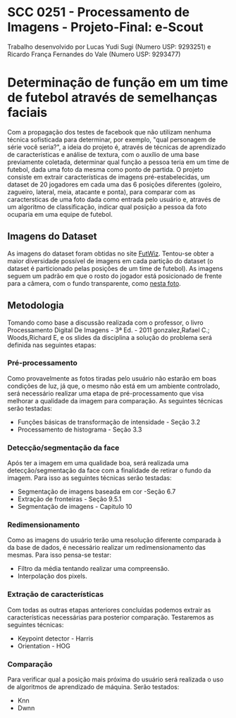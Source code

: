 # SCC 0251 - Processamento de Imagens - Projeto-Final: e-Scout
Trabalho desenvolvido por Lucas Yudi Sugi (Numero USP: 9293251) e Ricardo França Fernandes do Vale (Numero USP: 9293477)

# Determinação de função em um time de futebol através de semelhanças faciais
Com a propagação dos testes de facebook que não utilizam nenhuma técnica sofisticada para determinar, por exemplo, "qual personagem de série você seria?", a ideia do projeto é, através de técnicas de aprendizado de características e análise de textura, com o auxílio de uma base previamente coletada, determinar qual função a pessoa teria em um time de futebol, dada uma foto da mesma como ponto de partida.
O projeto consiste em extrair características de imagens pré-estabelecidas, um dataset de 20 jogadores em cada uma das 6 posições diferentes (goleiro, zagueiro, lateral, meia, atacante e ponta), para comparar com as caractersticas de uma foto dada como entrada pelo usuário e, através de um algoritmo de classificação, indicar qual posição a pessoa da foto ocuparia em uma equipe de futebol.

## Imagens do Dataset
As imagens do dataset foram obtidas no site [FutWiz](https://www.futwiz.com/en/fifa18/worldcup/players). Tentou-se obter a maior diversidade possível de imagens em cada partição do dataset (o dataset é particionado pelas posições de um time de futebol). As imagens seguem um padrão em que o rosto do jogador está posicionado de frente para a câmera, com o fundo transparente, como [nesta foto](https://www.futwiz.com/assets/img/fifa18wc/faces/210257.png). 

## Metodologia
Tomando como base a discussão realizada com o professor, o livro Processamento Digital De Imagens - 3ª Ed. - 2011 gonzalez,Rafael C.; Woods,Richard E, e os slides da disciplina a solução do problema será definida nas seguintes etapas:

### Pré-processamento 
Como provavelmente as fotos tiradas pelo usuário não estarão em boas condições de luz, já que, o mesmo não está em um ambiente controlado, será necessário realizar uma etapa de pré-processamento que visa melhorar a qualidade da imagem para comparação. As seguintes técnicas serão testadas:
* Funções básicas de transformação de intensidade - Seção 3.2
* Processamento de histograma - Seção 3.3

### Detecção/segmentação da face
Após ter a imagem em uma qualidade boa, será realizada uma detecção/segmentação da face com a finalidade de retirar o fundo da imagem. Para isso as seguintes técnicas serão testadas:
* Segmentação de imagens baseada em cor -Seção 6.7
* Extração de fronteiras - Seção 9.5.1
* Segmentação de imagens - Capitulo 10

### Redimensionamento 
Como as imagens do usuário terão uma resolução diferente comparada à da base de dados, é necessário realizar um redimensionamento das mesmas. Para isso pensa-se testar:
* Filtro da média tentando realizar uma compreensão.
* Interpolação dos pixels.

### Extração de características 
Com todas as outras etapas anteriores concluídas podemos extrair as características necessárias para posterior comparação. Testaremos as seguintes técnicas:
* Keypoint detector - Harris
* Orientation - HOG

### Comparação 
Para verificar qual a posição mais próxima do usuário será realizada o uso de algoritmos de aprendizado de máquina. Serão testados:
* Knn
* Dwnn
